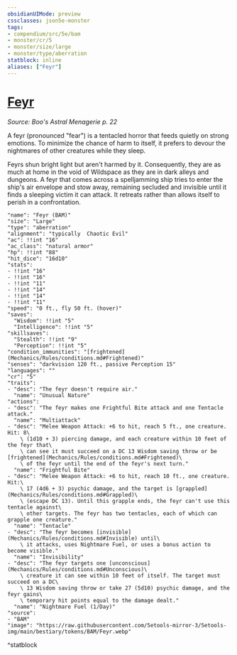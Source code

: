 ```yaml
---
obsidianUIMode: preview
cssclasses: json5e-monster
tags:
- compendium/src/5e/bam
- monster/cr/5
- monster/size/large
- monster/type/aberration
statblock: inline
aliases: ["Feyr"]
---
```

# [Feyr](Mechanics\bestiary\aberration/feyr-bam.md)
*Source: Boo's Astral Menagerie p. 22*  

A feyr (pronounced "fear") is a tentacled horror that feeds quietly on strong emotions. To minimize the chance of harm to itself, it prefers to devour the nightmares of other creatures while they sleep.

Feyrs shun bright light but aren't harmed by it. Consequently, they are as much at home in the void of Wildspace as they are in dark alleys and dungeons. A feyr that comes across a spelljamming ship tries to enter the ship's air envelope and stow away, remaining secluded and invisible until it finds a sleeping victim it can attack. It retreats rather than allows itself to perish in a confrontation.

```statblock
"name": "Feyr (BAM)"
"size": "Large"
"type": "aberration"
"alignment": "typically  Chaotic Evil"
"ac": !!int "16"
"ac_class": "natural armor"
"hp": !!int "88"
"hit_dice": "16d10"
"stats":
- !!int "16"
- !!int "16"
- !!int "11"
- !!int "14"
- !!int "14"
- !!int "11"
"speed": "0 ft., fly 50 ft. (hover)"
"saves":
  "Wisdom": !!int "5"
  "Intelligence": !!int "5"
"skillsaves":
  "Stealth": !!int "9"
  "Perception": !!int "5"
"condition_immunities": "[frightened](Mechanics/Rules/conditions.md#Frightened)"
"senses": "darkvision 120 ft., passive Perception 15"
"languages": ""
"cr": "5"
"traits":
- "desc": "The feyr doesn't require air."
  "name": "Unusual Nature"
"actions":
- "desc": "The feyr makes one Frightful Bite attack and one Tentacle attack."
  "name": "Multiattack"
- "desc": "Melee Weapon Attack: +6 to hit, reach 5 ft., one creature. Hit: 8\
    \ (1d10 + 3) piercing damage, and each creature within 10 feet of the feyr that\
    \ can see it must succeed on a DC 13 Wisdom saving throw or be [frightened](Mechanics/Rules/conditions.md#Frightened)\
    \ of the feyr until the end of the feyr's next turn."
  "name": "Frightful Bite"
- "desc": "Melee Weapon Attack: +6 to hit, reach 10 ft., one creature. Hit:\
    \ 17 (4d6 + 3) psychic damage, and the target is [grappled](Mechanics/Rules/conditions.md#Grappled)\
    \ (escape DC 13). Until this grapple ends, the feyr can't use this tentacle against\
    \ other targets. The feyr has two tentacles, each of which can grapple one creature."
  "name": "Tentacle"
- "desc": "The feyr becomes [invisible](Mechanics/Rules/conditions.md#Invisible) until\
    \ it attacks, uses Nightmare Fuel, or uses a bonus action to become visible."
  "name": "Invisibility"
- "desc": "The feyr targets one [unconscious](Mechanics/Rules/conditions.md#Unconscious)\
    \ creature it can see within 10 feet of itself. The target must succeed on a DC\
    \ 13 Wisdom saving throw or take 27 (5d10) psychic damage, and the feyr gains\
    \ temporary hit points equal to the damage dealt."
  "name": "Nightmare Fuel (1/Day)"
"source":
- "BAM"
"image": "https://raw.githubusercontent.com/5etools-mirror-3/5etools-img/main/bestiary/tokens/BAM/Feyr.webp"
```
^statblock